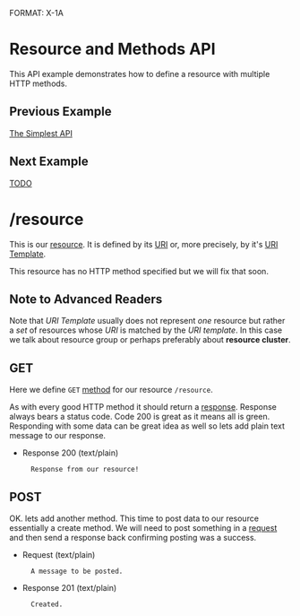 FORMAT: X-1A

# Resource and Methods API 
This API example demonstrates how to define a resource with multiple HTTP methods.

## Previous Example
[The Simplest API](https://github.com/apiaryio/api-blueprint/blob/master/examples/1.%20Simplest%20API.md)

## Next Example
[TODO]()

# /resource
This is our [resource](http://www.w3.org/TR/di-gloss/#def-resource). It is defined by its [URI](http://www.w3.org/TR/di-gloss/#def-uniform-resource-identifier) or, more precisely, by it's [URI Template](http://tools.ietf.org/html/rfc6570).

This resource has no HTTP method specified but we will fix that soon. 

## Note to Advanced Readers
Note that *URI Template* usually does not represent *one* resource but rather a *set* of resources whose *URI* is matched by the *URI template*. In this case we talk about resource group or perhaps preferably about **resource cluster**.

## GET 
Here we define `GET` [method](http://www.w3schools.com/tags/ref_httpmethods.asp) for our resource `/resource`.

As with every good HTTP method it should return a [response](http://www.w3.org/TR/di-gloss/#def-http-response). Response always bears a status code. Code 200 is great as it means all is green. Responding with some data can be great idea as well so lets add plain text message to our response.

+ Response 200 (text/plain)

        Response from our resource!
        
## POST 
OK. lets add another method. This time to post data to our resource essentially a create method. We will need to post something in a [request](http://www.w3.org/TR/di-gloss/#def-http-request) and then send a response back confirming posting was a success.

+ Request (text/plain)

        A message to be posted.
        
+ Response 201 (text/plain)

        Created.
